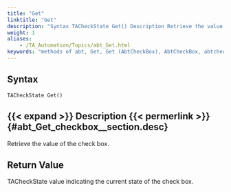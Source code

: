 ```yaml
--- 
title: "Get"
linktitle: "Get"
description: "Syntax TACheckState Get() Description Retrieve the value of the check box. Return Value TACheckState value indicating the current state of the check box."
weight: 1
aliases: 
    - /TA_Automation/Topics/abt_Get.html
keywords: "methods of abt, Get, Get (AbtCheckBox), AbtCheckBox, abtcheckbox get, get, state of check box, get check box state"
---
```


## Syntax

`TACheckState Get()`

## {{< expand >}} Description {{< permerlink >}} {#abt_Get_checkbox__section.desc} 

Retrieve the value of the check box.

## Return Value

TACheckState value indicating the current state of the check box.



